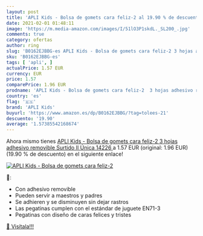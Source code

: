 ```yaml
---
layout: post
title: 'APLI Kids - Bolsa de gomets cara feliz-2 al 19.90 % de descuento'
date: 2021-02-01 01:48:11
image: 'https://m.media-amazon.com/images/I/51lO3P1skdL._SL200_.jpg'
comments: true
category: ofertas
author: ring
slug: 'B0162EJBBG-es APLI Kids - Bolsa de gomets cara feliz-2 3 hojas adhesivo...'
sku: 'B0162EJBBG-es'
tags: [ 'apli', ]
actualPrice: 1.57 EUR
currency: EUR
price: 1.57
comparePrice: 1.96 EUR
prodname: 'APLI Kids - Bolsa de gomets cara feliz-2  3 hojas adhesivo removible  Surtido II  Única  14226 '
country: 'es'
flag: '🇪🇸'
brand: 'APLI Kids'
buyurl: 'https://www.amazon.es/dp/B0162EJBBG/?tag=tolees-21'
descuento: '19.90'
average: '1.57385542168674'
---
```


Ahora mismo tienes [APLI Kids - Bolsa de gomets cara feliz-2  3 hojas adhesivo removible  Surtido II  Única  14226 ](https://www.amazon.es/dp/B0162EJBBG/?tag=tolees-21) a 1.57 EUR (original: 1.96 EUR) (19.90 %  de descuento) en el siguiente enlace!

[![APLI Kids - Bolsa de gomets cara feliz-2](https://m.media-amazon.com/images/I/51lO3P1skdL._SL200_.jpg)](https://www.amazon.es/dp/B0162EJBBG/?tag=tolees-21)

🔎:

- Con adhesivo removible
- Pueden servir a maestros y padres
- Se adhieren y se disminuyen sin dejar rastros
- Las pegatinas cumplen con el estándar de juguete EN71-3
- Pegatinas con diseño de caras felices y tristes

[🛒 Visítala!!!](https://www.amazon.es/dp/B0162EJBBG/?tag=tolees-21)
